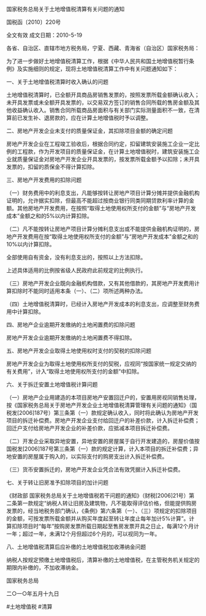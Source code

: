 国家税务总局关于土地增值税清算有关问题的通知

国税函〔2010〕220号

全文有效    成文日期：2010-5-19

各省、自治区、直辖市地方税务局，宁夏、西藏、青海省（自治区）国家税务局：

为了进一步做好土地增值税清算工作，根据《中华人民共和国土地增值税暂行条例》及实施细则的规定，现将土地增值税清算工作中有关问题通知如下：

一、关于土地增值税清算时收入确认的问题

土地增值税清算时，已全额开具商品房销售发票的，按照发票所载金额确认收入；未开具发票或未全额开具发票的，以交易双方签订的销售合同所载的售房金额及其他收益确认收入。销售合同所载商品房面积与有关部门实际测量面积不一致，在清算前已发生补、退房款的，应在计算土地增值税时予以调整。

二、房地产开发企业未支付的质量保证金，其扣除项目金额的确定问题

房地产开发企业在工程竣工验收后，根据合同约定，扣留建筑安装施工企业一定比例的工程款，作为开发项目的质量保证金，在计算土地增值税时，建筑安装施工企业就质量保证金对房地产开发企业开具发票的，按发票所载金额予以扣除；未开具发票的，扣留的质保金不得计算扣除。

三、房地产开发费用的扣除问题

（一）财务费用中的利息支出，凡能够按转让房地产项目计算分摊并提供金融机构证明的，允许据实扣除，但最高不能超过按商业银行同类同期贷款利率计算的金额。其他房地产开发费用，在按照“取得土地使用权所支付的金额”与“房地产开发成本”金额之和的5%以内计算扣除。

（二）凡不能按转让房地产项目计算分摊利息支出或不能提供金融机构证明的，房地产开发费用在按“取得土地使用权所支付的金额”与“房地产开发成本”金额之和的10%以内计算扣除。

全部使用自有资金，没有利息支出的，按照以上方法扣除。

上述具体适用的比例按省级人民政府此前规定的比例执行。

（三）房地产开发企业既向金融机构借款，又有其他借款的，其房地产开发费用计算扣除时不能同时适用本条（一）、（二）项所述两种办法。

（四）土地增值税清算时，已经计入房地产开发成本的利息支出，应调整至财务费用中计算扣除。

四、房地产企业逾期开发缴纳的土地闲置费的扣除问题

房地产开发企业逾期开发缴纳的土地闲置费不得扣除。

五、房地产开发企业取得土地使用权时支付的契税的扣除问题

房地产开发企业为取得土地使用权所支付的契税，应视同“按国家统一规定交纳的有关费用”，计入“取得土地使用权所支付的金额”中扣除。

六、关于拆迁安置土地增值税计算问题

（一）房地产企业用建造的本项目房地产安置回迁户的，安置用房视同销售处理，按《国家税务总局关于房地产开发企业土地增值税清算管理有关问题的通知》（国税发[2006]187号）第三条第（一）款规定确认收入，同时将此确认为房地产开发项目的拆迁补偿费。房地产开发企业支付给回迁户的补差价款，计入拆迁补偿费；回迁户支付给房地产开发企业的补差价款，应抵减本项目拆迁补偿费。

（二）开发企业采取异地安置，异地安置的房屋属于自行开发建造的，房屋价值按国税发[2006]187号第三条第（一）款的规定计算，计入本项目的拆迁补偿费；异地安置的房屋属于购入的，以实际支付的购房支出计入拆迁补偿费。

（三）货币安置拆迁的，房地产开发企业凭合法有效凭据计入拆迁补偿费。

七、关于转让旧房准予扣除项目的加计问题

《财政部 国家税务总局关于土地增值税若干问题的通知》（财税[2006]21号）第二条第一款规定“纳税人转让旧房及建筑物，凡不能取得评估价格，但能提供购房发票的，经当地税务部门确认，《条例》第六条第（一）、（三）项规定的扣除项目的金额，可按发票所载金额并从购买年度起至转让年度止每年加计5%计算”。计算扣除项目时“每年”按购房发票所载日期起至售房发票开具之日止，每满12个月计一年；超过一年，未满12个月但超过6个月的，可以视同为一年。

八、土地增值税清算后应补缴的土地增值税加收滞纳金问题

纳税人按规定预缴土地增值税后，清算补缴的土地增值税，在主管税务机关规定的期限内补缴的，不加收滞纳金。

国家税务总局

二○一○年五月十九日

#土地增值税 #清算 